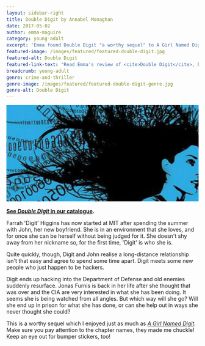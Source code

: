 ```yaml
---
layout: sidebar-right
title: Double Digit by Annabel Monaghan
date: 2017-05-02
author: emma-maguire
category: young-adult
excerpt: 'Emma found Double Digit "a worthy sequel" to A Girl Named Digit.'
featured-image: /images/featured/featured-double-digit.jpg
featured-alt: Double Digit
featured-link-text: "Read Emma's review of <cite>Double Digit</cite>, by Annabel Monaghan."
breadcrumb: young-adult
genre: crime-and-thriller
genre-image: /images/featured/featured-double-digit-genre.jpg
genre-alt: Double Digit
---
```


![Double Digit](/images/featured/featured-double-digit.jpg)

**[See <cite>Double Digit</cite> in our catalogue](https://suffolk.spydus.co.uk/cgi-bin/spydus.exe/ENQ/OPAC/BIBENQ?BRN=1743627).**

Farrah 'Digit' Higgins has now started at MIT after spending the summer with John, her new boyfriend. She is in an environment that she loves, and for once she can be herself without being judged for it. She doesn't shy away from her nickname so, for the first time, 'Digit' is who she is.

Quite quickly, though, Digit and John realise a long-distance relationship isn't that easy and agree to spend some time apart. Digit meets some new people who just happen to be hackers.

Digit ends up hacking into the Department of Defense and old enemies suddenly resurface. Jonas Furnis is back in her life after she thought that was over and the CIA are very interested in what she has been doing. It seems she is being watched from all angles. But which way will she go? Will she end up in prison for what she has done, or can she help out in ways she never thought she could?

This is a worthy sequel which I enjoyed just as much as [<cite>A Girl Named Digit</cite>](/new-suggestions/young-adult/a-girl-named-digit-by-annabel-monaghan/). Make sure you pay attention to the chapter names, they made me chuckle! Keep an eye out for bumper stickers, too!
